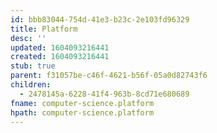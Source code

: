 ```yaml
---
id: bbb83044-754d-41e3-b23c-2e103fd96329
title: Platform
desc: ''
updated: 1604093216441
created: 1604093216441
stub: true
parent: f31057be-c46f-4621-b56f-05a0d82743f6
children:
  - 2478145a-6228-41f4-963b-8cd71e680689
fname: computer-science.platform
hpath: computer-science.platform
---
```



